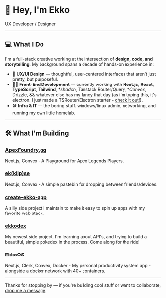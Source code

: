 # 👋 Hey, I'm Ekko

UX Developer / Designer 

---

## 💻 What I Do

I'm a full-stack creative working at the intersection of **design, code, and storytelling**. My background spans a decade of hands-on experience in:

- 🎨 **UX/UI Design** — thoughtful, user-centered interfaces that aren’t just pretty, but purposeful.
- 🧑‍💻 **Front-End Development** — currently working with **Next.js**, **React**, **TypeScript**, **Tailwind**, **shadcn*, Tanstack Router/Query, **Convex*, Drizzle, && whatever else has my fancy that day (as i'm typing this, it's electron. I just made a TSRouter/Electron starter - [check it out!](https://github.com/mikekenway/electron-tanstack-starter)).
- 🛠️ **Infra & IT** — the boring stuff. windows/linux admin, networking, and running my own little homelab. 

---

## 🛠️ What I'm Building

### [ApexFoundry.gg](https://apexfoundry.gg)
Next.js, Convex - A Playground for Apex Legends Players.

### [ek(klip)se](https://github.com/mikekenway/ekklipse)
Next.js, Convex - A simple pastebin for dropping between friends/devices.

### [create-ekko-app](https://github.com/mikekenway/create-ekko-app)
A silly side project i maintain to make it easy to spin up apps with my favorite web stack. 

### [ekkodex](https://github.com/mikekenway/ekkodex)
My newest side project. I'm learning about API's, and trying to build a beautiful, simple pokedex in the process. Come along for the ride!

### EkkoOS
Next.js, Clerk, Convex, Docker - My personal productivity system app - alongside a docker network with 40+ containers. 

---

Thanks for stopping by — if you're building cool stuff or want to collaborate, [drop me a message](https://mikekenway.com/contact).

